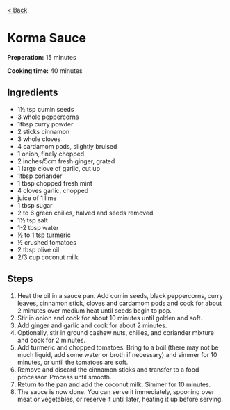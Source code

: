 [< Back](../README.md)


# Korma Sauce

**Preperation:** 15 minutes

**Cooking time:** 40 minutes

## Ingredients

- 1½ tsp cumin seeds
- 3 whole peppercorns
- 1tbsp curry powder
- 2 sticks cinnamon
- 3 whole cloves
- 4 cardamom pods, slightly bruised
- 1 onion, finely chopped
- 2 inches/5cm fresh ginger, grated
- 1 large clove of garlic, cut up
- 1tbsp coriander
- 1 tbsp chopped fresh mint
- 4 cloves garlic, chopped
- juice of 1 lime
- 1 tbsp sugar
- 2 to 6 green chilies, halved and seeds removed
- 1½ tsp salt
- 1-2 tbsp water
- ½ to 1 tsp turmeric
- ½ crushed tomatoes
- 2 tbsp olive oil
- 2/3 cup coconut milk

## Steps

1. Heat the oil in a sauce pan. Add cumin seeds, black peppercorns, curry leaves, cinnamon stick, cloves and cardamom pods and cook for about 2 minutes over medium heat until seeds begin to pop.
1. Stir in onion and cook for about 10 minutes until golden and soft.
1. Add ginger and garlic and cook for about 2 minutes.
1. Optionally, stir in ground cashew nuts, chilies, and coriander mixture and cook for 2 minutes.
1. Add turmeric and chopped tomatoes. Bring to a boil (there may not be much liquid, add some water or broth if necessary) and simmer for 10 minutes, or until the tomatoes are soft.
1. Remove and discard the cinnamon sticks and transfer to a food processor. Process until smooth.
1. Return to the pan and add the coconut milk. Simmer for 10 minutes.
1. The sauce is now done. You can serve it immediately, spooning over meat or vegetables, or reserve it until later, heating it up before serving.

